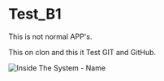 # Test_B1

This is not normal APP's.

This on clon and this it Test GIT and GitHub.

![Inside The System - Name](https://cdn.modrinth.com/data/cached_images/e4be83150dc4a8d91474e792218bf1a1dbfcc38f.png)
